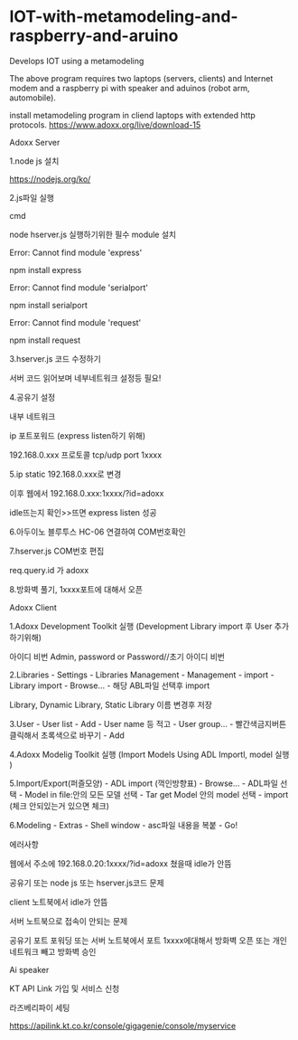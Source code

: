 # IOT-with-metamodeling-and-raspberry-and-aruino
Develops IOT using a metamodeling

The above program requires two laptops (servers, clients) and Internet modem and a raspberry pi with speaker and aduinos (robot arm, automobile).

install metamodeling program in cliend laptops with extended http protocols.
https://www.adoxx.org/live/download-15


Adoxx Server

1.node js 설치

https://nodejs.org/ko/

2.js파일 실행

cmd	

node hserver.js 실행하기위한 필수 module 설치

Error: Cannot find module 'express'

npm install express

Error: Cannot find module 'serialport'

npm install serialport

Error: Cannot find module 'request'

npm install request

3.hserver.js 코드 수정하기

서버 코드 읽어보며 네부네트워크 설정등 필요!

4.공유기 설정

내부 네트워크

ip 포트포워드 (express listen하기 위해)	

192.168.0.xxx	프로토콜 tcp/udp	port 1xxxx

5.ip static 192.168.0.xxx로 변경

이후 웹에서 192.168.0.xxx:1xxxx/?id=adoxx

idle뜨는지 확인>>뜨면 express listen 성공

6.아두이노 블루투스 HC-06  연결하여 COM번호확인

7.hserver.js COM번호 편집

req.query.id 가 adoxx

8.방화벽 풀기, 1xxxx포트에 대해서 오픈



Adoxx Client

1.Adoxx Development Toolkit 실행	 (Development Library import 후 User 추가하기위해)

아이디 비번 Admin, password or Password//초기 아이디 비번

2.Libraries - Settings - Libraries Management - Management - import - Library import - Browse… - 해당 ABL파일 선택후 import

Library, Dynamic Library, Static Library 이름 변경후 저장

3.User - User list -  Add - User name 등 적고 - User group… - 빨간색금지버튼 클릭해서 초록색으로 바꾸기 - Add

4.Adoxx Modelig Toolkit 실행 (Import Models Using ADL Importl, model 실행 )

5.Import/Export(퍼즐모양) - ADL import (꺽인방향표) - Browse… - ADL파일 선택 -  Model in file:안의 모든 모델 선택 - Tar get Model 안의 model 
선택 - import (체크 안되있는거 있으면 체크)

6.Modeling - Extras - Shell window - asc파일 내용을 복붙 - Go!



에러사항

웹에서 주소에 192.168.0.20:1xxxx/?id=adoxx 쳤을때 idle가 안뜸

공유기 또는 node js 또는 hserver.js코드 문제

client 노트북에서 idle가 안뜸

서버 노트북으로 접속이 안되는 문제

공유기 포트 포워딩 또는 서버 노트북에서 포트 1xxxx에대해서 방화벽 오픈 또는 개인 네트워크 빼고 방화벽 승인



Ai speaker

KT API Link 가입 및 서비스 신청

라즈베리파이 세팅

https://apilink.kt.co.kr/console/gigagenie/console/myservice




